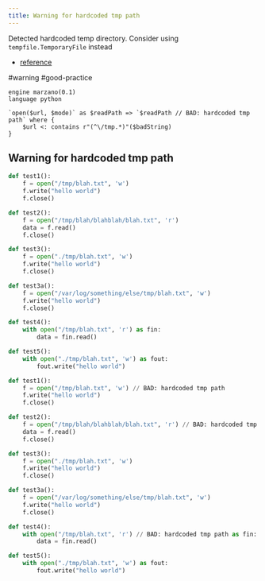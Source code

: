 ```yaml
---
title: Warning for hardcoded tmp path
---
```


Detected hardcoded temp directory. Consider using `tempfile.TemporaryFile` instead

- [reference](https://docs.python.org/3/library/tempfile.html#tempfile.TemporaryFile)

#warning #good-practice

```grit
engine marzano(0.1)
language python

`open($url, $mode)` as $readPath => `$readPath // BAD: hardcoded tmp path` where {
    $url <: contains r"(^\/tmp.*)"($badString)
}
```

## Warning for hardcoded tmp path

```python
def test1():
    f = open("/tmp/blah.txt", 'w')
    f.write("hello world")
    f.close()

def test2():
    f = open("/tmp/blah/blahblah/blah.txt", 'r')
    data = f.read()
    f.close()

def test3():
    f = open("./tmp/blah.txt", 'w')
    f.write("hello world")
    f.close()

def test3a():
    f = open("/var/log/something/else/tmp/blah.txt", 'w')
    f.write("hello world")
    f.close()

def test4():
    with open("/tmp/blah.txt", 'r') as fin:
        data = fin.read()

def test5():
    with open("./tmp/blah.txt", 'w') as fout:
        fout.write("hello world")
```

```python
def test1():
    f = open("/tmp/blah.txt", 'w') // BAD: hardcoded tmp path
    f.write("hello world")
    f.close()

def test2():
    f = open("/tmp/blah/blahblah/blah.txt", 'r') // BAD: hardcoded tmp path
    data = f.read()
    f.close()

def test3():
    f = open("./tmp/blah.txt", 'w')
    f.write("hello world")
    f.close()

def test3a():
    f = open("/var/log/something/else/tmp/blah.txt", 'w')
    f.write("hello world")
    f.close()

def test4():
    with open("/tmp/blah.txt", 'r') // BAD: hardcoded tmp path as fin:
        data = fin.read()

def test5():
    with open("./tmp/blah.txt", 'w') as fout:
        fout.write("hello world")
```
